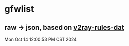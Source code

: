 # gfwlist
## raw -> json, based on [v2ray-rules-dat](https://github.com/Loyalsoldier/v2ray-rules-dat)
Mon Oct 14 12:00:53 PM CST 2024

